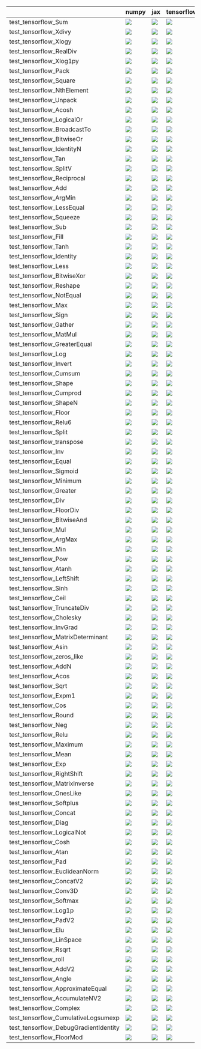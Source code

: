 |                                       | numpy                                                                                                                                                                                  | jax                                                                                                                                                                                    | tensorflow                                                                                                                                                                             | torch                                                                                                                                                                                  |
|:--------------------------------------|:---------------------------------------------------------------------------------------------------------------------------------------------------------------------------------------|:---------------------------------------------------------------------------------------------------------------------------------------------------------------------------------------|:---------------------------------------------------------------------------------------------------------------------------------------------------------------------------------------|:---------------------------------------------------------------------------------------------------------------------------------------------------------------------------------------|
| test_tensorflow_Sum                   | <a href="https://github.com/unifyai/ivy/actions/runs/4337883146/jobs/7574185330" rel="noopener noreferrer" target="_blank"><img src=https://img.shields.io/badge/-success-success></a> | <a href="https://github.com/unifyai/ivy/actions/runs/4337883146/jobs/7574185330" rel="noopener noreferrer" target="_blank"><img src=https://img.shields.io/badge/-success-success></a> | <a href="https://github.com/unifyai/ivy/actions/runs/4337883146/jobs/7574185330" rel="noopener noreferrer" target="_blank"><img src=https://img.shields.io/badge/-success-success></a> | <a href="https://github.com/unifyai/ivy/actions/runs/4418445362/jobs/7745582766" rel="noopener noreferrer" target="_blank"><img src=https://img.shields.io/badge/-success-success></a> |
| test_tensorflow_Xdivy                 | <a href="https://github.com/unifyai/ivy/actions/runs/4427618665/jobs/7765488872" rel="noopener noreferrer" target="_blank"><img src=https://img.shields.io/badge/-success-success></a> | <a href="https://github.com/unifyai/ivy/actions/runs/4338109358/jobs/7574564580" rel="noopener noreferrer" target="_blank"><img src=https://img.shields.io/badge/-failure-red></a>     | <a href="https://github.com/unifyai/ivy/actions/runs/4338109358/jobs/7574564580" rel="noopener noreferrer" target="_blank"><img src=https://img.shields.io/badge/-failure-red></a>     | <a href="https://github.com/unifyai/ivy/actions/runs/4338109358/jobs/7574564580" rel="noopener noreferrer" target="_blank"><img src=https://img.shields.io/badge/-failure-red></a>     |
| test_tensorflow_Xlogy                 | <a href="https://github.com/unifyai/ivy/actions/runs/4338109358/jobs/7574564580" rel="noopener noreferrer" target="_blank"><img src=https://img.shields.io/badge/-success-success></a> | <a href="https://github.com/unifyai/ivy/actions/runs/4338109358/jobs/7574564580" rel="noopener noreferrer" target="_blank"><img src=https://img.shields.io/badge/-failure-red></a>     | <a href="https://github.com/unifyai/ivy/actions/runs/4338109358/jobs/7574564580" rel="noopener noreferrer" target="_blank"><img src=https://img.shields.io/badge/-failure-red></a>     | <a href="https://github.com/unifyai/ivy/actions/runs/4338109358/jobs/7574564580" rel="noopener noreferrer" target="_blank"><img src=https://img.shields.io/badge/-failure-red></a>     |
| test_tensorflow_RealDiv               | <a href="https://github.com/unifyai/ivy/actions/runs/4437147353/jobs/7786461897" rel="noopener noreferrer" target="_blank"><img src=https://img.shields.io/badge/-failure-red></a>     | <a href="https://github.com/unifyai/ivy/actions/runs/4437147353/jobs/7786461897" rel="noopener noreferrer" target="_blank"><img src=https://img.shields.io/badge/-failure-red></a>     | <a href="https://github.com/unifyai/ivy/actions/runs/4437147353/jobs/7786461897" rel="noopener noreferrer" target="_blank"><img src=https://img.shields.io/badge/-failure-red></a>     | <a href="https://github.com/unifyai/ivy/actions/runs/4437147353/jobs/7786461897" rel="noopener noreferrer" target="_blank"><img src=https://img.shields.io/badge/-failure-red></a>     |
| test_tensorflow_Xlog1py               | <a href="https://github.com/unifyai/ivy/actions/runs/4338109358/jobs/7574564580" rel="noopener noreferrer" target="_blank"><img src=https://img.shields.io/badge/-success-success></a> | <a href="https://github.com/unifyai/ivy/actions/runs/4338109358/jobs/7574564580" rel="noopener noreferrer" target="_blank"><img src=https://img.shields.io/badge/-failure-red></a>     | <a href="https://github.com/unifyai/ivy/actions/runs/4369702531/jobs/7643799179" rel="noopener noreferrer" target="_blank"><img src=https://img.shields.io/badge/-failure-red></a>     | <a href="https://github.com/unifyai/ivy/actions/runs/4338109358/jobs/7574564580" rel="noopener noreferrer" target="_blank"><img src=https://img.shields.io/badge/-failure-red></a>     |
| test_tensorflow_Pack                  | <a href="https://github.com/unifyai/ivy/actions/runs/4437147353/jobs/7786461897" rel="noopener noreferrer" target="_blank"><img src=https://img.shields.io/badge/-success-success></a> | <a href="https://github.com/unifyai/ivy/actions/runs/4437147353/jobs/7786461897" rel="noopener noreferrer" target="_blank"><img src=https://img.shields.io/badge/-success-success></a> | <a href="https://github.com/unifyai/ivy/actions/runs/4437147353/jobs/7786461897" rel="noopener noreferrer" target="_blank"><img src=https://img.shields.io/badge/-success-success></a> | <a href="https://github.com/unifyai/ivy/actions/runs/4437147353/jobs/7786461897" rel="noopener noreferrer" target="_blank"><img src=https://img.shields.io/badge/-success-success></a> |
| test_tensorflow_Square                | <a href="https://github.com/unifyai/ivy/actions/runs/4337883146/jobs/7574185330" rel="noopener noreferrer" target="_blank"><img src=https://img.shields.io/badge/-success-success></a> | <a href="https://github.com/unifyai/ivy/actions/runs/4337883146/jobs/7574185330" rel="noopener noreferrer" target="_blank"><img src=https://img.shields.io/badge/-success-success></a> | <a href="https://github.com/unifyai/ivy/actions/runs/4337883146/jobs/7574185330" rel="noopener noreferrer" target="_blank"><img src=https://img.shields.io/badge/-success-success></a> | <a href="https://github.com/unifyai/ivy/actions/runs/4422802960/jobs/7754940773" rel="noopener noreferrer" target="_blank"><img src=https://img.shields.io/badge/-success-success></a> |
| test_tensorflow_NthElement            | <a href="https://github.com/unifyai/ivy/actions/runs/4437147353/jobs/7786461897" rel="noopener noreferrer" target="_blank"><img src=https://img.shields.io/badge/-failure-red></a>     | <a href="https://github.com/unifyai/ivy/actions/runs/4437147353/jobs/7786461897" rel="noopener noreferrer" target="_blank"><img src=https://img.shields.io/badge/-success-success></a> | <a href="https://github.com/unifyai/ivy/actions/runs/4437147353/jobs/7786461897" rel="noopener noreferrer" target="_blank"><img src=https://img.shields.io/badge/-success-success></a> | <a href="https://github.com/unifyai/ivy/actions/runs/4437147353/jobs/7786461897" rel="noopener noreferrer" target="_blank"><img src=https://img.shields.io/badge/-success-success></a> |
| test_tensorflow_Unpack                | <a href="https://github.com/unifyai/ivy/actions/runs/4437475173/jobs/7787211441" rel="noopener noreferrer" target="_blank"><img src=https://img.shields.io/badge/-success-success></a> | <a href="https://github.com/unifyai/ivy/actions/runs/4337883146/jobs/7574185330" rel="noopener noreferrer" target="_blank"><img src=https://img.shields.io/badge/-success-success></a> | <a href="https://github.com/unifyai/ivy/actions/runs/4337883146/jobs/7574185330" rel="noopener noreferrer" target="_blank"><img src=https://img.shields.io/badge/-success-success></a> | <a href="https://github.com/unifyai/ivy/actions/runs/4337883146/jobs/7574185330" rel="noopener noreferrer" target="_blank"><img src=https://img.shields.io/badge/-success-success></a> |
| test_tensorflow_Acosh                 | <a href="https://github.com/unifyai/ivy/actions/runs/4457401754/jobs/7828467345" rel="noopener noreferrer" target="_blank"><img src=https://img.shields.io/badge/-success-success></a> | <a href="https://github.com/unifyai/ivy/actions/runs/4457401754/jobs/7828467345" rel="noopener noreferrer" target="_blank"><img src=https://img.shields.io/badge/-success-success></a> | <a href="https://github.com/unifyai/ivy/actions/runs/4457401754/jobs/7828467345" rel="noopener noreferrer" target="_blank"><img src=https://img.shields.io/badge/-success-success></a> | <a href="https://github.com/unifyai/ivy/actions/runs/4457401754/jobs/7828467345" rel="noopener noreferrer" target="_blank"><img src=https://img.shields.io/badge/-success-success></a> |
| test_tensorflow_LogicalOr             | <a href="https://github.com/unifyai/ivy/actions/runs/4437147353/jobs/7786461897" rel="noopener noreferrer" target="_blank"><img src=https://img.shields.io/badge/-success-success></a> | <a href="https://github.com/unifyai/ivy/actions/runs/4437147353/jobs/7786461897" rel="noopener noreferrer" target="_blank"><img src=https://img.shields.io/badge/-success-success></a> | <a href="https://github.com/unifyai/ivy/actions/runs/4437147353/jobs/7786461897" rel="noopener noreferrer" target="_blank"><img src=https://img.shields.io/badge/-success-success></a> | <a href="https://github.com/unifyai/ivy/actions/runs/4437147353/jobs/7786461897" rel="noopener noreferrer" target="_blank"><img src=https://img.shields.io/badge/-success-success></a> |
| test_tensorflow_BroadcastTo           | <a href="https://github.com/unifyai/ivy/actions/runs/4457401754/jobs/7828467345" rel="noopener noreferrer" target="_blank"><img src=https://img.shields.io/badge/-success-success></a> | <a href="https://github.com/unifyai/ivy/actions/runs/4457401754/jobs/7828467345" rel="noopener noreferrer" target="_blank"><img src=https://img.shields.io/badge/-success-success></a> | <a href="https://github.com/unifyai/ivy/actions/runs/4457401754/jobs/7828467345" rel="noopener noreferrer" target="_blank"><img src=https://img.shields.io/badge/-failure-red></a>     | <a href="https://github.com/unifyai/ivy/actions/runs/4457401754/jobs/7828467345" rel="noopener noreferrer" target="_blank"><img src=https://img.shields.io/badge/-failure-red></a>     |
| test_tensorflow_BitwiseOr             | <a href="https://github.com/unifyai/ivy/actions/runs/4457401754/jobs/7828467345" rel="noopener noreferrer" target="_blank"><img src=https://img.shields.io/badge/-success-success></a> | <a href="https://github.com/unifyai/ivy/actions/runs/4457401754/jobs/7828467345" rel="noopener noreferrer" target="_blank"><img src=https://img.shields.io/badge/-success-success></a> | <a href="https://github.com/unifyai/ivy/actions/runs/4457401754/jobs/7828467345" rel="noopener noreferrer" target="_blank"><img src=https://img.shields.io/badge/-success-success></a> | <a href="https://github.com/unifyai/ivy/actions/runs/4457401754/jobs/7828467345" rel="noopener noreferrer" target="_blank"><img src=https://img.shields.io/badge/-success-success></a> |
| test_tensorflow_IdentityN             | <a href="https://github.com/unifyai/ivy/actions/runs/4457623527/jobs/7828803900" rel="noopener noreferrer" target="_blank"><img src=https://img.shields.io/badge/-success-success></a> | <a href="https://github.com/unifyai/ivy/actions/runs/4457623527/jobs/7828803900" rel="noopener noreferrer" target="_blank"><img src=https://img.shields.io/badge/-success-success></a> | <a href="https://github.com/unifyai/ivy/actions/runs/4457623527/jobs/7828803900" rel="noopener noreferrer" target="_blank"><img src=https://img.shields.io/badge/-success-success></a> | <a href="https://github.com/unifyai/ivy/actions/runs/4457623527/jobs/7828803900" rel="noopener noreferrer" target="_blank"><img src=https://img.shields.io/badge/-success-success></a> |
| test_tensorflow_Tan                   | <a href="https://github.com/unifyai/ivy/actions/runs/4337883146/jobs/7574185330" rel="noopener noreferrer" target="_blank"><img src=https://img.shields.io/badge/-success-success></a> | <a href="https://github.com/unifyai/ivy/actions/runs/4337883146/jobs/7574185330" rel="noopener noreferrer" target="_blank"><img src=https://img.shields.io/badge/-success-success></a> | <a href="https://github.com/unifyai/ivy/actions/runs/4337883146/jobs/7574185330" rel="noopener noreferrer" target="_blank"><img src=https://img.shields.io/badge/-success-success></a> | <a href="https://github.com/unifyai/ivy/actions/runs/4418445362/jobs/7745582766" rel="noopener noreferrer" target="_blank"><img src=https://img.shields.io/badge/-failure-red></a>     |
| test_tensorflow_SplitV                | <a href="https://github.com/unifyai/ivy/actions/runs/4337883146/jobs/7574185330" rel="noopener noreferrer" target="_blank"><img src=https://img.shields.io/badge/-success-success></a> | <a href="https://github.com/unifyai/ivy/actions/runs/4337883146/jobs/7574185330" rel="noopener noreferrer" target="_blank"><img src=https://img.shields.io/badge/-success-success></a> | <a href="https://github.com/unifyai/ivy/actions/runs/4337883146/jobs/7574185330" rel="noopener noreferrer" target="_blank"><img src=https://img.shields.io/badge/-success-success></a> | <a href="https://github.com/unifyai/ivy/actions/runs/4418812850/jobs/7746426628" rel="noopener noreferrer" target="_blank"><img src=https://img.shields.io/badge/-success-success></a> |
| test_tensorflow_Reciprocal            | <a href="https://github.com/unifyai/ivy/actions/runs/4437147353/jobs/7786461897" rel="noopener noreferrer" target="_blank"><img src=https://img.shields.io/badge/-success-success></a> | <a href="https://github.com/unifyai/ivy/actions/runs/4437147353/jobs/7786461897" rel="noopener noreferrer" target="_blank"><img src=https://img.shields.io/badge/-success-success></a> | <a href="https://github.com/unifyai/ivy/actions/runs/4437147353/jobs/7786461897" rel="noopener noreferrer" target="_blank"><img src=https://img.shields.io/badge/-success-success></a> | <a href="https://github.com/unifyai/ivy/actions/runs/4437147353/jobs/7786461897" rel="noopener noreferrer" target="_blank"><img src=https://img.shields.io/badge/-success-success></a> |
| test_tensorflow_Add                   | <a href="https://github.com/unifyai/ivy/actions/runs/4457401754/jobs/7828467345" rel="noopener noreferrer" target="_blank"><img src=https://img.shields.io/badge/-success-success></a> | <a href="https://github.com/unifyai/ivy/actions/runs/4457401754/jobs/7828467345" rel="noopener noreferrer" target="_blank"><img src=https://img.shields.io/badge/-success-success></a> | <a href="https://github.com/unifyai/ivy/actions/runs/4457401754/jobs/7828467345" rel="noopener noreferrer" target="_blank"><img src=https://img.shields.io/badge/-success-success></a> | <a href="https://github.com/unifyai/ivy/actions/runs/4457401754/jobs/7828467345" rel="noopener noreferrer" target="_blank"><img src=https://img.shields.io/badge/-success-success></a> |
| test_tensorflow_ArgMin                | <a href="https://github.com/unifyai/ivy/actions/runs/4457401754/jobs/7828467345" rel="noopener noreferrer" target="_blank"><img src=https://img.shields.io/badge/-failure-red></a>     | <a href="https://github.com/unifyai/ivy/actions/runs/4457401754/jobs/7828467345" rel="noopener noreferrer" target="_blank"><img src=https://img.shields.io/badge/-success-success></a> | <a href="https://github.com/unifyai/ivy/actions/runs/4457401754/jobs/7828467345" rel="noopener noreferrer" target="_blank"><img src=https://img.shields.io/badge/-success-success></a> | <a href="https://github.com/unifyai/ivy/actions/runs/4457401754/jobs/7828467345" rel="noopener noreferrer" target="_blank"><img src=https://img.shields.io/badge/-success-success></a> |
| test_tensorflow_LessEqual             | <a href="https://github.com/unifyai/ivy/actions/runs/4437147353/jobs/7786461897" rel="noopener noreferrer" target="_blank"><img src=https://img.shields.io/badge/-success-success></a> | <a href="https://github.com/unifyai/ivy/actions/runs/4437147353/jobs/7786461897" rel="noopener noreferrer" target="_blank"><img src=https://img.shields.io/badge/-success-success></a> | <a href="https://github.com/unifyai/ivy/actions/runs/4437147353/jobs/7786461897" rel="noopener noreferrer" target="_blank"><img src=https://img.shields.io/badge/-success-success></a> | <a href="https://github.com/unifyai/ivy/actions/runs/4437147353/jobs/7786461897" rel="noopener noreferrer" target="_blank"><img src=https://img.shields.io/badge/-success-success></a> |
| test_tensorflow_Squeeze               | <a href="https://github.com/unifyai/ivy/actions/runs/4337883146/jobs/7574185330" rel="noopener noreferrer" target="_blank"><img src=https://img.shields.io/badge/-failure-red></a>     | <a href="https://github.com/unifyai/ivy/actions/runs/4337883146/jobs/7574185330" rel="noopener noreferrer" target="_blank"><img src=https://img.shields.io/badge/-success-success></a> | <a href="https://github.com/unifyai/ivy/actions/runs/4337883146/jobs/7574185330" rel="noopener noreferrer" target="_blank"><img src=https://img.shields.io/badge/-failure-red></a>     | <a href="https://github.com/unifyai/ivy/actions/runs/4337883146/jobs/7574185330" rel="noopener noreferrer" target="_blank"><img src=https://img.shields.io/badge/-failure-red></a>     |
| test_tensorflow_Sub                   | <a href="https://github.com/unifyai/ivy/actions/runs/4337883146/jobs/7574185330" rel="noopener noreferrer" target="_blank"><img src=https://img.shields.io/badge/-success-success></a> | <a href="https://github.com/unifyai/ivy/actions/runs/4337883146/jobs/7574185330" rel="noopener noreferrer" target="_blank"><img src=https://img.shields.io/badge/-success-success></a> | <a href="https://github.com/unifyai/ivy/actions/runs/4337883146/jobs/7574185330" rel="noopener noreferrer" target="_blank"><img src=https://img.shields.io/badge/-success-success></a> | <a href="https://github.com/unifyai/ivy/actions/runs/4337883146/jobs/7574185330" rel="noopener noreferrer" target="_blank"><img src=https://img.shields.io/badge/-success-success></a> |
| test_tensorflow_Fill                  | <a href="https://github.com/unifyai/ivy/actions/runs/4457623527/jobs/7828803900" rel="noopener noreferrer" target="_blank"><img src=https://img.shields.io/badge/-success-success></a> | <a href="https://github.com/unifyai/ivy/actions/runs/4457623527/jobs/7828803900" rel="noopener noreferrer" target="_blank"><img src=https://img.shields.io/badge/-success-success></a> | <a href="https://github.com/unifyai/ivy/actions/runs/4457623527/jobs/7828803900" rel="noopener noreferrer" target="_blank"><img src=https://img.shields.io/badge/-success-success></a> | <a href="https://github.com/unifyai/ivy/actions/runs/4457623527/jobs/7828803900" rel="noopener noreferrer" target="_blank"><img src=https://img.shields.io/badge/-success-success></a> |
| test_tensorflow_Tanh                  | <a href="https://github.com/unifyai/ivy/actions/runs/4337883146/jobs/7574185330" rel="noopener noreferrer" target="_blank"><img src=https://img.shields.io/badge/-success-success></a> | <a href="https://github.com/unifyai/ivy/actions/runs/4337883146/jobs/7574185330" rel="noopener noreferrer" target="_blank"><img src=https://img.shields.io/badge/-success-success></a> | <a href="https://github.com/unifyai/ivy/actions/runs/4337883146/jobs/7574185330" rel="noopener noreferrer" target="_blank"><img src=https://img.shields.io/badge/-success-success></a> | <a href="https://github.com/unifyai/ivy/actions/runs/4337883146/jobs/7574185330" rel="noopener noreferrer" target="_blank"><img src=https://img.shields.io/badge/-failure-red></a>     |
| test_tensorflow_Identity              | <a href="https://github.com/unifyai/ivy/actions/runs/4457623527/jobs/7828803900" rel="noopener noreferrer" target="_blank"><img src=https://img.shields.io/badge/-success-success></a> | <a href="https://github.com/unifyai/ivy/actions/runs/4457623527/jobs/7828803900" rel="noopener noreferrer" target="_blank"><img src=https://img.shields.io/badge/-success-success></a> | <a href="https://github.com/unifyai/ivy/actions/runs/4457623527/jobs/7828803900" rel="noopener noreferrer" target="_blank"><img src=https://img.shields.io/badge/-success-success></a> | <a href="https://github.com/unifyai/ivy/actions/runs/4457623527/jobs/7828803900" rel="noopener noreferrer" target="_blank"><img src=https://img.shields.io/badge/-success-success></a> |
| test_tensorflow_Less                  | <a href="https://github.com/unifyai/ivy/actions/runs/4437147353/jobs/7786461897" rel="noopener noreferrer" target="_blank"><img src=https://img.shields.io/badge/-success-success></a> | <a href="https://github.com/unifyai/ivy/actions/runs/4437147353/jobs/7786461897" rel="noopener noreferrer" target="_blank"><img src=https://img.shields.io/badge/-success-success></a> | <a href="https://github.com/unifyai/ivy/actions/runs/4437147353/jobs/7786461897" rel="noopener noreferrer" target="_blank"><img src=https://img.shields.io/badge/-success-success></a> | <a href="https://github.com/unifyai/ivy/actions/runs/4437147353/jobs/7786461897" rel="noopener noreferrer" target="_blank"><img src=https://img.shields.io/badge/-success-success></a> |
| test_tensorflow_BitwiseXor            | <a href="https://github.com/unifyai/ivy/actions/runs/4457401754/jobs/7828467345" rel="noopener noreferrer" target="_blank"><img src=https://img.shields.io/badge/-success-success></a> | <a href="https://github.com/unifyai/ivy/actions/runs/4457401754/jobs/7828467345" rel="noopener noreferrer" target="_blank"><img src=https://img.shields.io/badge/-success-success></a> | <a href="https://github.com/unifyai/ivy/actions/runs/4457401754/jobs/7828467345" rel="noopener noreferrer" target="_blank"><img src=https://img.shields.io/badge/-success-success></a> | <a href="https://github.com/unifyai/ivy/actions/runs/4457401754/jobs/7828467345" rel="noopener noreferrer" target="_blank"><img src=https://img.shields.io/badge/-success-success></a> |
| test_tensorflow_Reshape               | <a href="https://github.com/unifyai/ivy/actions/runs/4437147353/jobs/7786461897" rel="noopener noreferrer" target="_blank"><img src=https://img.shields.io/badge/-success-success></a> | <a href="https://github.com/unifyai/ivy/actions/runs/4437147353/jobs/7786461897" rel="noopener noreferrer" target="_blank"><img src=https://img.shields.io/badge/-success-success></a> | <a href="https://github.com/unifyai/ivy/actions/runs/4437147353/jobs/7786461897" rel="noopener noreferrer" target="_blank"><img src=https://img.shields.io/badge/-success-success></a> | <a href="https://github.com/unifyai/ivy/actions/runs/4437147353/jobs/7786461897" rel="noopener noreferrer" target="_blank"><img src=https://img.shields.io/badge/-success-success></a> |
| test_tensorflow_NotEqual              | <a href="https://github.com/unifyai/ivy/actions/runs/4437147353/jobs/7786461897" rel="noopener noreferrer" target="_blank"><img src=https://img.shields.io/badge/-success-success></a> | <a href="https://github.com/unifyai/ivy/actions/runs/4437147353/jobs/7786461897" rel="noopener noreferrer" target="_blank"><img src=https://img.shields.io/badge/-success-success></a> | <a href="https://github.com/unifyai/ivy/actions/runs/4437147353/jobs/7786461897" rel="noopener noreferrer" target="_blank"><img src=https://img.shields.io/badge/-success-success></a> | <a href="https://github.com/unifyai/ivy/actions/runs/4437147353/jobs/7786461897" rel="noopener noreferrer" target="_blank"><img src=https://img.shields.io/badge/-success-success></a> |
| test_tensorflow_Max                   | <a href="https://github.com/unifyai/ivy/actions/runs/4437147353/jobs/7786461897" rel="noopener noreferrer" target="_blank"><img src=https://img.shields.io/badge/-success-success></a> | <a href="https://github.com/unifyai/ivy/actions/runs/4437147353/jobs/7786461897" rel="noopener noreferrer" target="_blank"><img src=https://img.shields.io/badge/-success-success></a> | <a href="https://github.com/unifyai/ivy/actions/runs/4437147353/jobs/7786461897" rel="noopener noreferrer" target="_blank"><img src=https://img.shields.io/badge/-success-success></a> | <a href="https://github.com/unifyai/ivy/actions/runs/4437147353/jobs/7786461897" rel="noopener noreferrer" target="_blank"><img src=https://img.shields.io/badge/-success-success></a> |
| test_tensorflow_Sign                  | <a href="https://github.com/unifyai/ivy/actions/runs/4337883146/jobs/7574185330" rel="noopener noreferrer" target="_blank"><img src=https://img.shields.io/badge/-success-success></a> | <a href="https://github.com/unifyai/ivy/actions/runs/4337883146/jobs/7574185330" rel="noopener noreferrer" target="_blank"><img src=https://img.shields.io/badge/-success-success></a> | <a href="https://github.com/unifyai/ivy/actions/runs/4337883146/jobs/7574185330" rel="noopener noreferrer" target="_blank"><img src=https://img.shields.io/badge/-success-success></a> | <a href="https://github.com/unifyai/ivy/actions/runs/4337883146/jobs/7574185330" rel="noopener noreferrer" target="_blank"><img src=https://img.shields.io/badge/-success-success></a> |
| test_tensorflow_Gather                | <a href="https://github.com/unifyai/ivy/actions/runs/4457623527/jobs/7828803900" rel="noopener noreferrer" target="_blank"><img src=https://img.shields.io/badge/-success-success></a> | <a href="https://github.com/unifyai/ivy/actions/runs/4457623527/jobs/7828803900" rel="noopener noreferrer" target="_blank"><img src=https://img.shields.io/badge/-success-success></a> | <a href="https://github.com/unifyai/ivy/actions/runs/4457623527/jobs/7828803900" rel="noopener noreferrer" target="_blank"><img src=https://img.shields.io/badge/-success-success></a> | <a href="https://github.com/unifyai/ivy/actions/runs/4457623527/jobs/7828803900" rel="noopener noreferrer" target="_blank"><img src=https://img.shields.io/badge/-success-success></a> |
| test_tensorflow_MatMul                | <a href="https://github.com/unifyai/ivy/actions/runs/4437147353/jobs/7786461897" rel="noopener noreferrer" target="_blank"><img src=https://img.shields.io/badge/-failure-red></a>     | <a href="https://github.com/unifyai/ivy/actions/runs/4437147353/jobs/7786461897" rel="noopener noreferrer" target="_blank"><img src=https://img.shields.io/badge/-failure-red></a>     | <a href="https://github.com/unifyai/ivy/actions/runs/4437147353/jobs/7786461897" rel="noopener noreferrer" target="_blank"><img src=https://img.shields.io/badge/-success-success></a> | <a href="https://github.com/unifyai/ivy/actions/runs/4437147353/jobs/7786461897" rel="noopener noreferrer" target="_blank"><img src=https://img.shields.io/badge/-failure-red></a>     |
| test_tensorflow_GreaterEqual          | <a href="https://github.com/unifyai/ivy/actions/runs/4457623527/jobs/7828803900" rel="noopener noreferrer" target="_blank"><img src=https://img.shields.io/badge/-success-success></a> | <a href="https://github.com/unifyai/ivy/actions/runs/4457623527/jobs/7828803900" rel="noopener noreferrer" target="_blank"><img src=https://img.shields.io/badge/-success-success></a> | <a href="https://github.com/unifyai/ivy/actions/runs/4457623527/jobs/7828803900" rel="noopener noreferrer" target="_blank"><img src=https://img.shields.io/badge/-success-success></a> | <a href="https://github.com/unifyai/ivy/actions/runs/4457623527/jobs/7828803900" rel="noopener noreferrer" target="_blank"><img src=https://img.shields.io/badge/-success-success></a> |
| test_tensorflow_Log                   | <a href="https://github.com/unifyai/ivy/actions/runs/4437147353/jobs/7786461897" rel="noopener noreferrer" target="_blank"><img src=https://img.shields.io/badge/-success-success></a> | <a href="https://github.com/unifyai/ivy/actions/runs/4437147353/jobs/7786461897" rel="noopener noreferrer" target="_blank"><img src=https://img.shields.io/badge/-success-success></a> | <a href="https://github.com/unifyai/ivy/actions/runs/4437147353/jobs/7786461897" rel="noopener noreferrer" target="_blank"><img src=https://img.shields.io/badge/-success-success></a> | <a href="https://github.com/unifyai/ivy/actions/runs/4437147353/jobs/7786461897" rel="noopener noreferrer" target="_blank"><img src=https://img.shields.io/badge/-success-success></a> |
| test_tensorflow_Invert                | <a href="https://github.com/unifyai/ivy/actions/runs/4457623527/jobs/7828803900" rel="noopener noreferrer" target="_blank"><img src=https://img.shields.io/badge/-success-success></a> | <a href="https://github.com/unifyai/ivy/actions/runs/4457623527/jobs/7828803900" rel="noopener noreferrer" target="_blank"><img src=https://img.shields.io/badge/-success-success></a> | <a href="https://github.com/unifyai/ivy/actions/runs/4457623527/jobs/7828803900" rel="noopener noreferrer" target="_blank"><img src=https://img.shields.io/badge/-success-success></a> | <a href="https://github.com/unifyai/ivy/actions/runs/4457623527/jobs/7828803900" rel="noopener noreferrer" target="_blank"><img src=https://img.shields.io/badge/-success-success></a> |
| test_tensorflow_Cumsum                | <a href="https://github.com/unifyai/ivy/actions/runs/4457623527/jobs/7828803900" rel="noopener noreferrer" target="_blank"><img src=https://img.shields.io/badge/-success-success></a> | <a href="https://github.com/unifyai/ivy/actions/runs/4457623527/jobs/7828803900" rel="noopener noreferrer" target="_blank"><img src=https://img.shields.io/badge/-success-success></a> | <a href="https://github.com/unifyai/ivy/actions/runs/4457623527/jobs/7828803900" rel="noopener noreferrer" target="_blank"><img src=https://img.shields.io/badge/-success-success></a> | <a href="https://github.com/unifyai/ivy/actions/runs/4457623527/jobs/7828803900" rel="noopener noreferrer" target="_blank"><img src=https://img.shields.io/badge/-failure-red></a>     |
| test_tensorflow_Shape                 | <a href="https://github.com/unifyai/ivy/actions/runs/4437147353/jobs/7786461897" rel="noopener noreferrer" target="_blank"><img src=https://img.shields.io/badge/-success-success></a> | <a href="https://github.com/unifyai/ivy/actions/runs/4437147353/jobs/7786461897" rel="noopener noreferrer" target="_blank"><img src=https://img.shields.io/badge/-success-success></a> | <a href="https://github.com/unifyai/ivy/actions/runs/4406527886/jobs/7718900101" rel="noopener noreferrer" target="_blank"><img src=https://img.shields.io/badge/-success-success></a> | <a href="https://github.com/unifyai/ivy/actions/runs/4337883146/jobs/7574185330" rel="noopener noreferrer" target="_blank"><img src=https://img.shields.io/badge/-success-success></a> |
| test_tensorflow_Cumprod               | <a href="https://github.com/unifyai/ivy/actions/runs/4457623527/jobs/7828803900" rel="noopener noreferrer" target="_blank"><img src=https://img.shields.io/badge/-success-success></a> | <a href="https://github.com/unifyai/ivy/actions/runs/4457623527/jobs/7828803900" rel="noopener noreferrer" target="_blank"><img src=https://img.shields.io/badge/-success-success></a> | <a href="https://github.com/unifyai/ivy/actions/runs/4457623527/jobs/7828803900" rel="noopener noreferrer" target="_blank"><img src=https://img.shields.io/badge/-success-success></a> | <a href="https://github.com/unifyai/ivy/actions/runs/4457598857/jobs/7828767462" rel="noopener noreferrer" target="_blank"><img src=https://img.shields.io/badge/-failure-red></a>     |
| test_tensorflow_ShapeN                | <a href="https://github.com/unifyai/ivy/actions/runs/4337883146/jobs/7574185330" rel="noopener noreferrer" target="_blank"><img src=https://img.shields.io/badge/-success-success></a> | <a href="https://github.com/unifyai/ivy/actions/runs/4337883146/jobs/7574185330" rel="noopener noreferrer" target="_blank"><img src=https://img.shields.io/badge/-success-success></a> | <a href="https://github.com/unifyai/ivy/actions/runs/4337883146/jobs/7574185330" rel="noopener noreferrer" target="_blank"><img src=https://img.shields.io/badge/-success-success></a> | <a href="https://github.com/unifyai/ivy/actions/runs/4337883146/jobs/7574185330" rel="noopener noreferrer" target="_blank"><img src=https://img.shields.io/badge/-success-success></a> |
| test_tensorflow_Floor                 | <a href="https://github.com/unifyai/ivy/actions/runs/4457623527/jobs/7828803900" rel="noopener noreferrer" target="_blank"><img src=https://img.shields.io/badge/-success-success></a> | <a href="https://github.com/unifyai/ivy/actions/runs/4457623527/jobs/7828803900" rel="noopener noreferrer" target="_blank"><img src=https://img.shields.io/badge/-success-success></a> | <a href="https://github.com/unifyai/ivy/actions/runs/4457623527/jobs/7828803900" rel="noopener noreferrer" target="_blank"><img src=https://img.shields.io/badge/-success-success></a> | <a href="https://github.com/unifyai/ivy/actions/runs/4457623527/jobs/7828803900" rel="noopener noreferrer" target="_blank"><img src=https://img.shields.io/badge/-success-success></a> |
| test_tensorflow_Relu6                 | <a href="https://github.com/unifyai/ivy/actions/runs/4437147353/jobs/7786461897" rel="noopener noreferrer" target="_blank"><img src=https://img.shields.io/badge/-success-success></a> | <a href="https://github.com/unifyai/ivy/actions/runs/4437147353/jobs/7786461897" rel="noopener noreferrer" target="_blank"><img src=https://img.shields.io/badge/-success-success></a> | <a href="https://github.com/unifyai/ivy/actions/runs/4437147353/jobs/7786461897" rel="noopener noreferrer" target="_blank"><img src=https://img.shields.io/badge/-success-success></a> | <a href="https://github.com/unifyai/ivy/actions/runs/4437147353/jobs/7786461897" rel="noopener noreferrer" target="_blank"><img src=https://img.shields.io/badge/-failure-red></a>     |
| test_tensorflow_Split                 | <a href="https://github.com/unifyai/ivy/actions/runs/4337883146/jobs/7574185330" rel="noopener noreferrer" target="_blank"><img src=https://img.shields.io/badge/-failure-red></a>     | <a href="https://github.com/unifyai/ivy/actions/runs/4337883146/jobs/7574185330" rel="noopener noreferrer" target="_blank"><img src=https://img.shields.io/badge/-failure-red></a>     | <a href="https://github.com/unifyai/ivy/actions/runs/4337883146/jobs/7574185330" rel="noopener noreferrer" target="_blank"><img src=https://img.shields.io/badge/-failure-red></a>     | <a href="https://github.com/unifyai/ivy/actions/runs/4337883146/jobs/7574185330" rel="noopener noreferrer" target="_blank"><img src=https://img.shields.io/badge/-failure-red></a>     |
| test_tensorflow_transpose             | <a href="https://github.com/unifyai/ivy/actions/runs/4338109358/jobs/7574564580" rel="noopener noreferrer" target="_blank"><img src=https://img.shields.io/badge/-success-success></a> | <a href="https://github.com/unifyai/ivy/actions/runs/4338109358/jobs/7574564580" rel="noopener noreferrer" target="_blank"><img src=https://img.shields.io/badge/-success-success></a> | <a href="https://github.com/unifyai/ivy/actions/runs/4338109358/jobs/7574564580" rel="noopener noreferrer" target="_blank"><img src=https://img.shields.io/badge/-success-success></a> | <a href="https://github.com/unifyai/ivy/actions/runs/4434623684/jobs/7780796187" rel="noopener noreferrer" target="_blank"><img src=https://img.shields.io/badge/-success-success></a> |
| test_tensorflow_Inv                   | <a href="https://github.com/unifyai/ivy/actions/runs/4457623527/jobs/7828803900" rel="noopener noreferrer" target="_blank"><img src=https://img.shields.io/badge/-success-success></a> | <a href="https://github.com/unifyai/ivy/actions/runs/4457623527/jobs/7828803900" rel="noopener noreferrer" target="_blank"><img src=https://img.shields.io/badge/-success-success></a> | <a href="https://github.com/unifyai/ivy/actions/runs/4457623527/jobs/7828803900" rel="noopener noreferrer" target="_blank"><img src=https://img.shields.io/badge/-success-success></a> | <a href="https://github.com/unifyai/ivy/actions/runs/4457623527/jobs/7828803900" rel="noopener noreferrer" target="_blank"><img src=https://img.shields.io/badge/-failure-red></a>     |
| test_tensorflow_Equal                 | <a href="https://github.com/unifyai/ivy/actions/runs/4457623527/jobs/7828803900" rel="noopener noreferrer" target="_blank"><img src=https://img.shields.io/badge/-success-success></a> | <a href="https://github.com/unifyai/ivy/actions/runs/4457623527/jobs/7828803900" rel="noopener noreferrer" target="_blank"><img src=https://img.shields.io/badge/-success-success></a> | <a href="https://github.com/unifyai/ivy/actions/runs/4457623527/jobs/7828803900" rel="noopener noreferrer" target="_blank"><img src=https://img.shields.io/badge/-success-success></a> | <a href="https://github.com/unifyai/ivy/actions/runs/4457623527/jobs/7828803900" rel="noopener noreferrer" target="_blank"><img src=https://img.shields.io/badge/-success-success></a> |
| test_tensorflow_Sigmoid               | <a href="https://github.com/unifyai/ivy/actions/runs/4337883146/jobs/7574185330" rel="noopener noreferrer" target="_blank"><img src=https://img.shields.io/badge/-success-success></a> | <a href="https://github.com/unifyai/ivy/actions/runs/4337883146/jobs/7574185330" rel="noopener noreferrer" target="_blank"><img src=https://img.shields.io/badge/-success-success></a> | <a href="https://github.com/unifyai/ivy/actions/runs/4337883146/jobs/7574185330" rel="noopener noreferrer" target="_blank"><img src=https://img.shields.io/badge/-success-success></a> | <a href="https://github.com/unifyai/ivy/actions/runs/4337883146/jobs/7574185330" rel="noopener noreferrer" target="_blank"><img src=https://img.shields.io/badge/-failure-red></a>     |
| test_tensorflow_Minimum               | <a href="https://github.com/unifyai/ivy/actions/runs/4437147353/jobs/7786461897" rel="noopener noreferrer" target="_blank"><img src=https://img.shields.io/badge/-success-success></a> | <a href="https://github.com/unifyai/ivy/actions/runs/4437147353/jobs/7786461897" rel="noopener noreferrer" target="_blank"><img src=https://img.shields.io/badge/-success-success></a> | <a href="https://github.com/unifyai/ivy/actions/runs/4437147353/jobs/7786461897" rel="noopener noreferrer" target="_blank"><img src=https://img.shields.io/badge/-success-success></a> | <a href="https://github.com/unifyai/ivy/actions/runs/4437147353/jobs/7786461897" rel="noopener noreferrer" target="_blank"><img src=https://img.shields.io/badge/-success-success></a> |
| test_tensorflow_Greater               | <a href="https://github.com/unifyai/ivy/actions/runs/4457623527/jobs/7828803900" rel="noopener noreferrer" target="_blank"><img src=https://img.shields.io/badge/-success-success></a> | <a href="https://github.com/unifyai/ivy/actions/runs/4457623527/jobs/7828803900" rel="noopener noreferrer" target="_blank"><img src=https://img.shields.io/badge/-success-success></a> | <a href="https://github.com/unifyai/ivy/actions/runs/4457623527/jobs/7828803900" rel="noopener noreferrer" target="_blank"><img src=https://img.shields.io/badge/-success-success></a> | <a href="https://github.com/unifyai/ivy/actions/runs/4457623527/jobs/7828803900" rel="noopener noreferrer" target="_blank"><img src=https://img.shields.io/badge/-success-success></a> |
| test_tensorflow_Div                   | <a href="https://github.com/unifyai/ivy/actions/runs/4457623527/jobs/7828803900" rel="noopener noreferrer" target="_blank"><img src=https://img.shields.io/badge/-success-success></a> | <a href="https://github.com/unifyai/ivy/actions/runs/4457623527/jobs/7828803900" rel="noopener noreferrer" target="_blank"><img src=https://img.shields.io/badge/-success-success></a> | <a href="https://github.com/unifyai/ivy/actions/runs/4457623527/jobs/7828803900" rel="noopener noreferrer" target="_blank"><img src=https://img.shields.io/badge/-success-success></a> | <a href="https://github.com/unifyai/ivy/actions/runs/4457623527/jobs/7828803900" rel="noopener noreferrer" target="_blank"><img src=https://img.shields.io/badge/-success-success></a> |
| test_tensorflow_FloorDiv              | <a href="https://github.com/unifyai/ivy/actions/runs/4457623527/jobs/7828803900" rel="noopener noreferrer" target="_blank"><img src=https://img.shields.io/badge/-failure-red></a>     | <a href="https://github.com/unifyai/ivy/actions/runs/4457623527/jobs/7828803900" rel="noopener noreferrer" target="_blank"><img src=https://img.shields.io/badge/-success-success></a> | <a href="https://github.com/unifyai/ivy/actions/runs/4457623527/jobs/7828803900" rel="noopener noreferrer" target="_blank"><img src=https://img.shields.io/badge/-success-success></a> | <a href="https://github.com/unifyai/ivy/actions/runs/4457623527/jobs/7828803900" rel="noopener noreferrer" target="_blank"><img src=https://img.shields.io/badge/-success-success></a> |
| test_tensorflow_BitwiseAnd            | <a href="https://github.com/unifyai/ivy/actions/runs/4457401754/jobs/7828467345" rel="noopener noreferrer" target="_blank"><img src=https://img.shields.io/badge/-success-success></a> | <a href="https://github.com/unifyai/ivy/actions/runs/4457401754/jobs/7828467345" rel="noopener noreferrer" target="_blank"><img src=https://img.shields.io/badge/-success-success></a> | <a href="https://github.com/unifyai/ivy/actions/runs/4457401754/jobs/7828467345" rel="noopener noreferrer" target="_blank"><img src=https://img.shields.io/badge/-success-success></a> | <a href="https://github.com/unifyai/ivy/actions/runs/4457401754/jobs/7828467345" rel="noopener noreferrer" target="_blank"><img src=https://img.shields.io/badge/-success-success></a> |
| test_tensorflow_Mul                   | <a href="https://github.com/unifyai/ivy/actions/runs/4437147353/jobs/7786461897" rel="noopener noreferrer" target="_blank"><img src=https://img.shields.io/badge/-success-success></a> | <a href="https://github.com/unifyai/ivy/actions/runs/4437147353/jobs/7786461897" rel="noopener noreferrer" target="_blank"><img src=https://img.shields.io/badge/-success-success></a> | <a href="https://github.com/unifyai/ivy/actions/runs/4437147353/jobs/7786461897" rel="noopener noreferrer" target="_blank"><img src=https://img.shields.io/badge/-success-success></a> | <a href="https://github.com/unifyai/ivy/actions/runs/4437147353/jobs/7786461897" rel="noopener noreferrer" target="_blank"><img src=https://img.shields.io/badge/-success-success></a> |
| test_tensorflow_ArgMax                | <a href="https://github.com/unifyai/ivy/actions/runs/4457401754/jobs/7828467345" rel="noopener noreferrer" target="_blank"><img src=https://img.shields.io/badge/-failure-red></a>     | <a href="https://github.com/unifyai/ivy/actions/runs/4457401754/jobs/7828467345" rel="noopener noreferrer" target="_blank"><img src=https://img.shields.io/badge/-failure-red></a>     | <a href="https://github.com/unifyai/ivy/actions/runs/4457401754/jobs/7828467345" rel="noopener noreferrer" target="_blank"><img src=https://img.shields.io/badge/-failure-red></a>     | <a href="https://github.com/unifyai/ivy/actions/runs/4457401754/jobs/7828467345" rel="noopener noreferrer" target="_blank"><img src=https://img.shields.io/badge/-success-success></a> |
| test_tensorflow_Min                   | <a href="https://github.com/unifyai/ivy/actions/runs/4437147353/jobs/7786461897" rel="noopener noreferrer" target="_blank"><img src=https://img.shields.io/badge/-success-success></a> | <a href="https://github.com/unifyai/ivy/actions/runs/4437147353/jobs/7786461897" rel="noopener noreferrer" target="_blank"><img src=https://img.shields.io/badge/-success-success></a> | <a href="https://github.com/unifyai/ivy/actions/runs/4437147353/jobs/7786461897" rel="noopener noreferrer" target="_blank"><img src=https://img.shields.io/badge/-success-success></a> | <a href="https://github.com/unifyai/ivy/actions/runs/4437147353/jobs/7786461897" rel="noopener noreferrer" target="_blank"><img src=https://img.shields.io/badge/-success-success></a> |
| test_tensorflow_Pow                   | <a href="https://github.com/unifyai/ivy/actions/runs/4437147353/jobs/7786461897" rel="noopener noreferrer" target="_blank"><img src=https://img.shields.io/badge/-success-success></a> | <a href="https://github.com/unifyai/ivy/actions/runs/4437147353/jobs/7786461897" rel="noopener noreferrer" target="_blank"><img src=https://img.shields.io/badge/-success-success></a> | <a href="https://github.com/unifyai/ivy/actions/runs/4437147353/jobs/7786461897" rel="noopener noreferrer" target="_blank"><img src=https://img.shields.io/badge/-success-success></a> | <a href="https://github.com/unifyai/ivy/actions/runs/4437147353/jobs/7786461897" rel="noopener noreferrer" target="_blank"><img src=https://img.shields.io/badge/-success-success></a> |
| test_tensorflow_Atanh                 | <a href="https://github.com/unifyai/ivy/actions/runs/4457401754/jobs/7828467345" rel="noopener noreferrer" target="_blank"><img src=https://img.shields.io/badge/-success-success></a> | <a href="https://github.com/unifyai/ivy/actions/runs/4457401754/jobs/7828467345" rel="noopener noreferrer" target="_blank"><img src=https://img.shields.io/badge/-success-success></a> | <a href="https://github.com/unifyai/ivy/actions/runs/4457401754/jobs/7828467345" rel="noopener noreferrer" target="_blank"><img src=https://img.shields.io/badge/-success-success></a> | <a href="https://github.com/unifyai/ivy/actions/runs/4457401754/jobs/7828467345" rel="noopener noreferrer" target="_blank"><img src=https://img.shields.io/badge/-success-success></a> |
| test_tensorflow_LeftShift             | <a href="https://github.com/unifyai/ivy/actions/runs/4457623527/jobs/7828803900" rel="noopener noreferrer" target="_blank"><img src=https://img.shields.io/badge/-failure-red></a>     | <a href="https://github.com/unifyai/ivy/actions/runs/4457623527/jobs/7828803900" rel="noopener noreferrer" target="_blank"><img src=https://img.shields.io/badge/-failure-red></a>     | <a href="https://github.com/unifyai/ivy/actions/runs/4457623527/jobs/7828803900" rel="noopener noreferrer" target="_blank"><img src=https://img.shields.io/badge/-success-success></a> | <a href="https://github.com/unifyai/ivy/actions/runs/4437147353/jobs/7786461897" rel="noopener noreferrer" target="_blank"><img src=https://img.shields.io/badge/-failure-red></a>     |
| test_tensorflow_Sinh                  | <a href="https://github.com/unifyai/ivy/actions/runs/4337883146/jobs/7574185330" rel="noopener noreferrer" target="_blank"><img src=https://img.shields.io/badge/-success-success></a> | <a href="https://github.com/unifyai/ivy/actions/runs/4337883146/jobs/7574185330" rel="noopener noreferrer" target="_blank"><img src=https://img.shields.io/badge/-success-success></a> | <a href="https://github.com/unifyai/ivy/actions/runs/4337883146/jobs/7574185330" rel="noopener noreferrer" target="_blank"><img src=https://img.shields.io/badge/-success-success></a> | <a href="https://github.com/unifyai/ivy/actions/runs/4337883146/jobs/7574185330" rel="noopener noreferrer" target="_blank"><img src=https://img.shields.io/badge/-success-success></a> |
| test_tensorflow_Ceil                  | <a href="https://github.com/unifyai/ivy/actions/runs/4457401754/jobs/7828467345" rel="noopener noreferrer" target="_blank"><img src=https://img.shields.io/badge/-success-success></a> | <a href="https://github.com/unifyai/ivy/actions/runs/4457401754/jobs/7828467345" rel="noopener noreferrer" target="_blank"><img src=https://img.shields.io/badge/-success-success></a> | <a href="https://github.com/unifyai/ivy/actions/runs/4457401754/jobs/7828467345" rel="noopener noreferrer" target="_blank"><img src=https://img.shields.io/badge/-success-success></a> | <a href="https://github.com/unifyai/ivy/actions/runs/4457401754/jobs/7828467345" rel="noopener noreferrer" target="_blank"><img src=https://img.shields.io/badge/-success-success></a> |
| test_tensorflow_TruncateDiv           | <a href="https://github.com/unifyai/ivy/actions/runs/4337883146/jobs/7574185330" rel="noopener noreferrer" target="_blank"><img src=https://img.shields.io/badge/-success-success></a> | <a href="https://github.com/unifyai/ivy/actions/runs/4337883146/jobs/7574185330" rel="noopener noreferrer" target="_blank"><img src=https://img.shields.io/badge/-success-success></a> | <a href="https://github.com/unifyai/ivy/actions/runs/4337883146/jobs/7574185330" rel="noopener noreferrer" target="_blank"><img src=https://img.shields.io/badge/-success-success></a> | <a href="https://github.com/unifyai/ivy/actions/runs/4337883146/jobs/7574185330" rel="noopener noreferrer" target="_blank"><img src=https://img.shields.io/badge/-success-success></a> |
| test_tensorflow_Cholesky              | <a href="https://github.com/unifyai/ivy/actions/runs/4457401754/jobs/7828467345" rel="noopener noreferrer" target="_blank"><img src=https://img.shields.io/badge/-success-success></a> | <a href="https://github.com/unifyai/ivy/actions/runs/4457401754/jobs/7828467345" rel="noopener noreferrer" target="_blank"><img src=https://img.shields.io/badge/-success-success></a> | <a href="https://github.com/unifyai/ivy/actions/runs/4457401754/jobs/7828467345" rel="noopener noreferrer" target="_blank"><img src=https://img.shields.io/badge/-success-success></a> | <a href="https://github.com/unifyai/ivy/actions/runs/4457401754/jobs/7828467345" rel="noopener noreferrer" target="_blank"><img src=https://img.shields.io/badge/-success-success></a> |
| test_tensorflow_InvGrad               | <a href="https://github.com/unifyai/ivy/actions/runs/4457623527/jobs/7828803900" rel="noopener noreferrer" target="_blank"><img src=https://img.shields.io/badge/-success-success></a> | <a href="https://github.com/unifyai/ivy/actions/runs/4457623527/jobs/7828803900" rel="noopener noreferrer" target="_blank"><img src=https://img.shields.io/badge/-success-success></a> | <a href="https://github.com/unifyai/ivy/actions/runs/4457623527/jobs/7828803900" rel="noopener noreferrer" target="_blank"><img src=https://img.shields.io/badge/-success-success></a> | <a href="https://github.com/unifyai/ivy/actions/runs/4457623527/jobs/7828803900" rel="noopener noreferrer" target="_blank"><img src=https://img.shields.io/badge/-success-success></a> |
| test_tensorflow_MatrixDeterminant     | <a href="https://github.com/unifyai/ivy/actions/runs/4437147353/jobs/7786461897" rel="noopener noreferrer" target="_blank"><img src=https://img.shields.io/badge/-failure-red></a>     | <a href="https://github.com/unifyai/ivy/actions/runs/4437147353/jobs/7786461897" rel="noopener noreferrer" target="_blank"><img src=https://img.shields.io/badge/-failure-red></a>     | <a href="https://github.com/unifyai/ivy/actions/runs/4437147353/jobs/7786461897" rel="noopener noreferrer" target="_blank"><img src=https://img.shields.io/badge/-failure-red></a>     | <a href="https://github.com/unifyai/ivy/actions/runs/4437147353/jobs/7786461897" rel="noopener noreferrer" target="_blank"><img src=https://img.shields.io/badge/-failure-red></a>     |
| test_tensorflow_Asin                  | <a href="https://github.com/unifyai/ivy/actions/runs/4457401754/jobs/7828467345" rel="noopener noreferrer" target="_blank"><img src=https://img.shields.io/badge/-success-success></a> | <a href="https://github.com/unifyai/ivy/actions/runs/4457401754/jobs/7828467345" rel="noopener noreferrer" target="_blank"><img src=https://img.shields.io/badge/-success-success></a> | <a href="https://github.com/unifyai/ivy/actions/runs/4457401754/jobs/7828467345" rel="noopener noreferrer" target="_blank"><img src=https://img.shields.io/badge/-success-success></a> | <a href="https://github.com/unifyai/ivy/actions/runs/4457401754/jobs/7828467345" rel="noopener noreferrer" target="_blank"><img src=https://img.shields.io/badge/-success-success></a> |
| test_tensorflow_zeros_like            | <a href="https://github.com/unifyai/ivy/actions/runs/4338109358/jobs/7574564580" rel="noopener noreferrer" target="_blank"><img src=https://img.shields.io/badge/-success-success></a> | <a href="https://github.com/unifyai/ivy/actions/runs/4338109358/jobs/7574564580" rel="noopener noreferrer" target="_blank"><img src=https://img.shields.io/badge/-success-success></a> | <a href="https://github.com/unifyai/ivy/actions/runs/4338109358/jobs/7574564580" rel="noopener noreferrer" target="_blank"><img src=https://img.shields.io/badge/-success-success></a> | <a href="https://github.com/unifyai/ivy/actions/runs/4417498126/jobs/7743288646" rel="noopener noreferrer" target="_blank"><img src=https://img.shields.io/badge/-success-success></a> |
| test_tensorflow_AddN                  | <a href="https://github.com/unifyai/ivy/actions/runs/4457401754/jobs/7828467345" rel="noopener noreferrer" target="_blank"><img src=https://img.shields.io/badge/-success-success></a> | <a href="https://github.com/unifyai/ivy/actions/runs/4457401754/jobs/7828467345" rel="noopener noreferrer" target="_blank"><img src=https://img.shields.io/badge/-success-success></a> | <a href="https://github.com/unifyai/ivy/actions/runs/4457401754/jobs/7828467345" rel="noopener noreferrer" target="_blank"><img src=https://img.shields.io/badge/-success-success></a> | <a href="https://github.com/unifyai/ivy/actions/runs/4457401754/jobs/7828467345" rel="noopener noreferrer" target="_blank"><img src=https://img.shields.io/badge/-success-success></a> |
| test_tensorflow_Acos                  | <a href="https://github.com/unifyai/ivy/actions/runs/4457401754/jobs/7828467345" rel="noopener noreferrer" target="_blank"><img src=https://img.shields.io/badge/-success-success></a> | <a href="https://github.com/unifyai/ivy/actions/runs/4457401754/jobs/7828467345" rel="noopener noreferrer" target="_blank"><img src=https://img.shields.io/badge/-success-success></a> | <a href="https://github.com/unifyai/ivy/actions/runs/4457401754/jobs/7828467345" rel="noopener noreferrer" target="_blank"><img src=https://img.shields.io/badge/-success-success></a> | <a href="https://github.com/unifyai/ivy/actions/runs/4457401754/jobs/7828467345" rel="noopener noreferrer" target="_blank"><img src=https://img.shields.io/badge/-success-success></a> |
| test_tensorflow_Sqrt                  | <a href="https://github.com/unifyai/ivy/actions/runs/4337883146/jobs/7574185330" rel="noopener noreferrer" target="_blank"><img src=https://img.shields.io/badge/-success-success></a> | <a href="https://github.com/unifyai/ivy/actions/runs/4337883146/jobs/7574185330" rel="noopener noreferrer" target="_blank"><img src=https://img.shields.io/badge/-success-success></a> | <a href="https://github.com/unifyai/ivy/actions/runs/4437229387/jobs/7786651012" rel="noopener noreferrer" target="_blank"><img src=https://img.shields.io/badge/-success-success></a> | <a href="https://github.com/unifyai/ivy/actions/runs/4337883146/jobs/7574185330" rel="noopener noreferrer" target="_blank"><img src=https://img.shields.io/badge/-success-success></a> |
| test_tensorflow_Expm1                 | <a href="https://github.com/unifyai/ivy/actions/runs/4457623527/jobs/7828803900" rel="noopener noreferrer" target="_blank"><img src=https://img.shields.io/badge/-success-success></a> | <a href="https://github.com/unifyai/ivy/actions/runs/4457623527/jobs/7828803900" rel="noopener noreferrer" target="_blank"><img src=https://img.shields.io/badge/-success-success></a> | <a href="https://github.com/unifyai/ivy/actions/runs/4457623527/jobs/7828803900" rel="noopener noreferrer" target="_blank"><img src=https://img.shields.io/badge/-success-success></a> | <a href="https://github.com/unifyai/ivy/actions/runs/4457623527/jobs/7828803900" rel="noopener noreferrer" target="_blank"><img src=https://img.shields.io/badge/-success-success></a> |
| test_tensorflow_Cos                   | <a href="https://github.com/unifyai/ivy/actions/runs/4457623527/jobs/7828803900" rel="noopener noreferrer" target="_blank"><img src=https://img.shields.io/badge/-success-success></a> | <a href="https://github.com/unifyai/ivy/actions/runs/4457623527/jobs/7828803900" rel="noopener noreferrer" target="_blank"><img src=https://img.shields.io/badge/-success-success></a> | <a href="https://github.com/unifyai/ivy/actions/runs/4457623527/jobs/7828803900" rel="noopener noreferrer" target="_blank"><img src=https://img.shields.io/badge/-success-success></a> | <a href="https://github.com/unifyai/ivy/actions/runs/4457623527/jobs/7828803900" rel="noopener noreferrer" target="_blank"><img src=https://img.shields.io/badge/-success-success></a> |
| test_tensorflow_Round                 | <a href="https://github.com/unifyai/ivy/actions/runs/4437147353/jobs/7786461897" rel="noopener noreferrer" target="_blank"><img src=https://img.shields.io/badge/-success-success></a> | <a href="https://github.com/unifyai/ivy/actions/runs/4437147353/jobs/7786461897" rel="noopener noreferrer" target="_blank"><img src=https://img.shields.io/badge/-success-success></a> | <a href="https://github.com/unifyai/ivy/actions/runs/4437147353/jobs/7786461897" rel="noopener noreferrer" target="_blank"><img src=https://img.shields.io/badge/-success-success></a> | <a href="https://github.com/unifyai/ivy/actions/runs/4437147353/jobs/7786461897" rel="noopener noreferrer" target="_blank"><img src=https://img.shields.io/badge/-success-success></a> |
| test_tensorflow_Neg                   | <a href="https://github.com/unifyai/ivy/actions/runs/4437147353/jobs/7786461897" rel="noopener noreferrer" target="_blank"><img src=https://img.shields.io/badge/-success-success></a> | <a href="https://github.com/unifyai/ivy/actions/runs/4437147353/jobs/7786461897" rel="noopener noreferrer" target="_blank"><img src=https://img.shields.io/badge/-success-success></a> | <a href="https://github.com/unifyai/ivy/actions/runs/4437147353/jobs/7786461897" rel="noopener noreferrer" target="_blank"><img src=https://img.shields.io/badge/-success-success></a> | <a href="https://github.com/unifyai/ivy/actions/runs/4437147353/jobs/7786461897" rel="noopener noreferrer" target="_blank"><img src=https://img.shields.io/badge/-success-success></a> |
| test_tensorflow_Relu                  | <a href="https://github.com/unifyai/ivy/actions/runs/4437147353/jobs/7786461897" rel="noopener noreferrer" target="_blank"><img src=https://img.shields.io/badge/-success-success></a> | <a href="https://github.com/unifyai/ivy/actions/runs/4437147353/jobs/7786461897" rel="noopener noreferrer" target="_blank"><img src=https://img.shields.io/badge/-success-success></a> | <a href="https://github.com/unifyai/ivy/actions/runs/4437147353/jobs/7786461897" rel="noopener noreferrer" target="_blank"><img src=https://img.shields.io/badge/-success-success></a> | <a href="https://github.com/unifyai/ivy/actions/runs/4437147353/jobs/7786461897" rel="noopener noreferrer" target="_blank"><img src=https://img.shields.io/badge/-success-success></a> |
| test_tensorflow_Maximum               | <a href="https://github.com/unifyai/ivy/actions/runs/4437147353/jobs/7786461897" rel="noopener noreferrer" target="_blank"><img src=https://img.shields.io/badge/-failure-red></a>     | <a href="https://github.com/unifyai/ivy/actions/runs/4437147353/jobs/7786461897" rel="noopener noreferrer" target="_blank"><img src=https://img.shields.io/badge/-failure-red></a>     | <a href="https://github.com/unifyai/ivy/actions/runs/4437147353/jobs/7786461897" rel="noopener noreferrer" target="_blank"><img src=https://img.shields.io/badge/-failure-red></a>     | <a href="https://github.com/unifyai/ivy/actions/runs/4437147353/jobs/7786461897" rel="noopener noreferrer" target="_blank"><img src=https://img.shields.io/badge/-failure-red></a>     |
| test_tensorflow_Mean                  | <a href="https://github.com/unifyai/ivy/actions/runs/4437147353/jobs/7786461897" rel="noopener noreferrer" target="_blank"><img src=https://img.shields.io/badge/-success-success></a> | <a href="https://github.com/unifyai/ivy/actions/runs/4437147353/jobs/7786461897" rel="noopener noreferrer" target="_blank"><img src=https://img.shields.io/badge/-success-success></a> | <a href="https://github.com/unifyai/ivy/actions/runs/4437147353/jobs/7786461897" rel="noopener noreferrer" target="_blank"><img src=https://img.shields.io/badge/-success-success></a> | <a href="https://github.com/unifyai/ivy/actions/runs/4437147353/jobs/7786461897" rel="noopener noreferrer" target="_blank"><img src=https://img.shields.io/badge/-success-success></a> |
| test_tensorflow_Exp                   | <a href="https://github.com/unifyai/ivy/actions/runs/4457623527/jobs/7828803900" rel="noopener noreferrer" target="_blank"><img src=https://img.shields.io/badge/-success-success></a> | <a href="https://github.com/unifyai/ivy/actions/runs/4457623527/jobs/7828803900" rel="noopener noreferrer" target="_blank"><img src=https://img.shields.io/badge/-success-success></a> | <a href="https://github.com/unifyai/ivy/actions/runs/4457623527/jobs/7828803900" rel="noopener noreferrer" target="_blank"><img src=https://img.shields.io/badge/-success-success></a> | <a href="https://github.com/unifyai/ivy/actions/runs/4457623527/jobs/7828803900" rel="noopener noreferrer" target="_blank"><img src=https://img.shields.io/badge/-success-success></a> |
| test_tensorflow_RightShift            | <a href="https://github.com/unifyai/ivy/actions/runs/4437147353/jobs/7786461897" rel="noopener noreferrer" target="_blank"><img src=https://img.shields.io/badge/-success-success></a> | <a href="https://github.com/unifyai/ivy/actions/runs/4437147353/jobs/7786461897" rel="noopener noreferrer" target="_blank"><img src=https://img.shields.io/badge/-success-success></a> | <a href="https://github.com/unifyai/ivy/actions/runs/4437147353/jobs/7786461897" rel="noopener noreferrer" target="_blank"><img src=https://img.shields.io/badge/-success-success></a> | <a href="https://github.com/unifyai/ivy/actions/runs/4437147353/jobs/7786461897" rel="noopener noreferrer" target="_blank"><img src=https://img.shields.io/badge/-success-success></a> |
| test_tensorflow_MatrixInverse         | <a href="https://github.com/unifyai/ivy/actions/runs/4437147353/jobs/7786461897" rel="noopener noreferrer" target="_blank"><img src=https://img.shields.io/badge/-success-success></a> | <a href="https://github.com/unifyai/ivy/actions/runs/4437147353/jobs/7786461897" rel="noopener noreferrer" target="_blank"><img src=https://img.shields.io/badge/-failure-red></a>     | <a href="https://github.com/unifyai/ivy/actions/runs/4437147353/jobs/7786461897" rel="noopener noreferrer" target="_blank"><img src=https://img.shields.io/badge/-success-success></a> | <a href="https://github.com/unifyai/ivy/actions/runs/4437147353/jobs/7786461897" rel="noopener noreferrer" target="_blank"><img src=https://img.shields.io/badge/-success-success></a> |
| test_tensorflow_OnesLike              | <a href="https://github.com/unifyai/ivy/actions/runs/4437147353/jobs/7786461897" rel="noopener noreferrer" target="_blank"><img src=https://img.shields.io/badge/-success-success></a> | <a href="https://github.com/unifyai/ivy/actions/runs/4437147353/jobs/7786461897" rel="noopener noreferrer" target="_blank"><img src=https://img.shields.io/badge/-success-success></a> | <a href="https://github.com/unifyai/ivy/actions/runs/4437147353/jobs/7786461897" rel="noopener noreferrer" target="_blank"><img src=https://img.shields.io/badge/-success-success></a> | <a href="https://github.com/unifyai/ivy/actions/runs/4437147353/jobs/7786461897" rel="noopener noreferrer" target="_blank"><img src=https://img.shields.io/badge/-success-success></a> |
| test_tensorflow_Softplus              | <a href="https://github.com/unifyai/ivy/actions/runs/4337883146/jobs/7574185330" rel="noopener noreferrer" target="_blank"><img src=https://img.shields.io/badge/-success-success></a> | <a href="https://github.com/unifyai/ivy/actions/runs/4337883146/jobs/7574185330" rel="noopener noreferrer" target="_blank"><img src=https://img.shields.io/badge/-success-success></a> | <a href="https://github.com/unifyai/ivy/actions/runs/4337883146/jobs/7574185330" rel="noopener noreferrer" target="_blank"><img src=https://img.shields.io/badge/-success-success></a> | <a href="https://github.com/unifyai/ivy/actions/runs/4406939061/jobs/7719893642" rel="noopener noreferrer" target="_blank"><img src=https://img.shields.io/badge/-success-success></a> |
| test_tensorflow_Concat                | <a href="https://github.com/unifyai/ivy/actions/runs/4457623527/jobs/7828803900" rel="noopener noreferrer" target="_blank"><img src=https://img.shields.io/badge/-success-success></a> | <a href="https://github.com/unifyai/ivy/actions/runs/4457623527/jobs/7828803900" rel="noopener noreferrer" target="_blank"><img src=https://img.shields.io/badge/-success-success></a> | <a href="https://github.com/unifyai/ivy/actions/runs/4457623527/jobs/7828803900" rel="noopener noreferrer" target="_blank"><img src=https://img.shields.io/badge/-success-success></a> | <a href="https://github.com/unifyai/ivy/actions/runs/4457623527/jobs/7828803900" rel="noopener noreferrer" target="_blank"><img src=https://img.shields.io/badge/-success-success></a> |
| test_tensorflow_Diag                  | <a href="https://github.com/unifyai/ivy/actions/runs/4457623527/jobs/7828803900" rel="noopener noreferrer" target="_blank"><img src=https://img.shields.io/badge/-success-success></a> | <a href="https://github.com/unifyai/ivy/actions/runs/4457623527/jobs/7828803900" rel="noopener noreferrer" target="_blank"><img src=https://img.shields.io/badge/-success-success></a> | <a href="https://github.com/unifyai/ivy/actions/runs/4457623527/jobs/7828803900" rel="noopener noreferrer" target="_blank"><img src=https://img.shields.io/badge/-success-success></a> | <a href="https://github.com/unifyai/ivy/actions/runs/4457623527/jobs/7828803900" rel="noopener noreferrer" target="_blank"><img src=https://img.shields.io/badge/-success-success></a> |
| test_tensorflow_LogicalNot            | <a href="https://github.com/unifyai/ivy/actions/runs/4437147353/jobs/7786461897" rel="noopener noreferrer" target="_blank"><img src=https://img.shields.io/badge/-success-success></a> | <a href="https://github.com/unifyai/ivy/actions/runs/4437147353/jobs/7786461897" rel="noopener noreferrer" target="_blank"><img src=https://img.shields.io/badge/-success-success></a> | <a href="https://github.com/unifyai/ivy/actions/runs/4437147353/jobs/7786461897" rel="noopener noreferrer" target="_blank"><img src=https://img.shields.io/badge/-success-success></a> | <a href="https://github.com/unifyai/ivy/actions/runs/4437147353/jobs/7786461897" rel="noopener noreferrer" target="_blank"><img src=https://img.shields.io/badge/-success-success></a> |
| test_tensorflow_Cosh                  | <a href="https://github.com/unifyai/ivy/actions/runs/4457623527/jobs/7828803900" rel="noopener noreferrer" target="_blank"><img src=https://img.shields.io/badge/-success-success></a> | <a href="https://github.com/unifyai/ivy/actions/runs/4457623527/jobs/7828803900" rel="noopener noreferrer" target="_blank"><img src=https://img.shields.io/badge/-success-success></a> | <a href="https://github.com/unifyai/ivy/actions/runs/4457623527/jobs/7828803900" rel="noopener noreferrer" target="_blank"><img src=https://img.shields.io/badge/-success-success></a> | <a href="https://github.com/unifyai/ivy/actions/runs/4457623527/jobs/7828803900" rel="noopener noreferrer" target="_blank"><img src=https://img.shields.io/badge/-success-success></a> |
| test_tensorflow_Atan                  | <a href="https://github.com/unifyai/ivy/actions/runs/4457401754/jobs/7828467345" rel="noopener noreferrer" target="_blank"><img src=https://img.shields.io/badge/-success-success></a> | <a href="https://github.com/unifyai/ivy/actions/runs/4457401754/jobs/7828467345" rel="noopener noreferrer" target="_blank"><img src=https://img.shields.io/badge/-success-success></a> | <a href="https://github.com/unifyai/ivy/actions/runs/4457401754/jobs/7828467345" rel="noopener noreferrer" target="_blank"><img src=https://img.shields.io/badge/-success-success></a> | <a href="https://github.com/unifyai/ivy/actions/runs/4457401754/jobs/7828467345" rel="noopener noreferrer" target="_blank"><img src=https://img.shields.io/badge/-success-success></a> |
| test_tensorflow_Pad                   | <a href="https://github.com/unifyai/ivy/actions/runs/4437147353/jobs/7786461897" rel="noopener noreferrer" target="_blank"><img src=https://img.shields.io/badge/-success-success></a> | <a href="https://github.com/unifyai/ivy/actions/runs/4437147353/jobs/7786461897" rel="noopener noreferrer" target="_blank"><img src=https://img.shields.io/badge/-success-success></a> | <a href="https://github.com/unifyai/ivy/actions/runs/4437147353/jobs/7786461897" rel="noopener noreferrer" target="_blank"><img src=https://img.shields.io/badge/-success-success></a> | <a href="https://github.com/unifyai/ivy/actions/runs/4437147353/jobs/7786461897" rel="noopener noreferrer" target="_blank"><img src=https://img.shields.io/badge/-success-success></a> |
| test_tensorflow_EuclideanNorm         | <a href="https://github.com/unifyai/ivy/actions/runs/4457623527/jobs/7828803900" rel="noopener noreferrer" target="_blank"><img src=https://img.shields.io/badge/-success-success></a> | <a href="https://github.com/unifyai/ivy/actions/runs/4457623527/jobs/7828803900" rel="noopener noreferrer" target="_blank"><img src=https://img.shields.io/badge/-success-success></a> | <a href="https://github.com/unifyai/ivy/actions/runs/4457623527/jobs/7828803900" rel="noopener noreferrer" target="_blank"><img src=https://img.shields.io/badge/-success-success></a> | <a href="https://github.com/unifyai/ivy/actions/runs/4457623527/jobs/7828803900" rel="noopener noreferrer" target="_blank"><img src=https://img.shields.io/badge/-success-success></a> |
| test_tensorflow_ConcatV2              | <a href="https://github.com/unifyai/ivy/actions/runs/4457623527/jobs/7828803900" rel="noopener noreferrer" target="_blank"><img src=https://img.shields.io/badge/-success-success></a> | <a href="https://github.com/unifyai/ivy/actions/runs/4457623527/jobs/7828803900" rel="noopener noreferrer" target="_blank"><img src=https://img.shields.io/badge/-success-success></a> | <a href="https://github.com/unifyai/ivy/actions/runs/4457623527/jobs/7828803900" rel="noopener noreferrer" target="_blank"><img src=https://img.shields.io/badge/-success-success></a> | <a href="https://github.com/unifyai/ivy/actions/runs/4457623527/jobs/7828803900" rel="noopener noreferrer" target="_blank"><img src=https://img.shields.io/badge/-success-success></a> |
| test_tensorflow_Conv3D                | <a href="https://github.com/unifyai/ivy/actions/runs/4457623527/jobs/7828803900" rel="noopener noreferrer" target="_blank"><img src=https://img.shields.io/badge/-success-success></a> | <a href="https://github.com/unifyai/ivy/actions/runs/4457623527/jobs/7828803900" rel="noopener noreferrer" target="_blank"><img src=https://img.shields.io/badge/-success-success></a> | <a href="https://github.com/unifyai/ivy/actions/runs/4457623527/jobs/7828803900" rel="noopener noreferrer" target="_blank"><img src=https://img.shields.io/badge/-success-success></a> | <a href="https://github.com/unifyai/ivy/actions/runs/4457623527/jobs/7828803900" rel="noopener noreferrer" target="_blank"><img src=https://img.shields.io/badge/-success-success></a> |
| test_tensorflow_Softmax               | <a href="https://github.com/unifyai/ivy/actions/runs/4337883146/jobs/7574185330" rel="noopener noreferrer" target="_blank"><img src=https://img.shields.io/badge/-success-success></a> | <a href="https://github.com/unifyai/ivy/actions/runs/4337883146/jobs/7574185330" rel="noopener noreferrer" target="_blank"><img src=https://img.shields.io/badge/-success-success></a> | <a href="https://github.com/unifyai/ivy/actions/runs/4337883146/jobs/7574185330" rel="noopener noreferrer" target="_blank"><img src=https://img.shields.io/badge/-success-success></a> | <a href="https://github.com/unifyai/ivy/actions/runs/4337883146/jobs/7574185330" rel="noopener noreferrer" target="_blank"><img src=https://img.shields.io/badge/-success-success></a> |
| test_tensorflow_Log1p                 | <a href="https://github.com/unifyai/ivy/actions/runs/4437147353/jobs/7786461897" rel="noopener noreferrer" target="_blank"><img src=https://img.shields.io/badge/-success-success></a> | <a href="https://github.com/unifyai/ivy/actions/runs/4437147353/jobs/7786461897" rel="noopener noreferrer" target="_blank"><img src=https://img.shields.io/badge/-success-success></a> | <a href="https://github.com/unifyai/ivy/actions/runs/4437147353/jobs/7786461897" rel="noopener noreferrer" target="_blank"><img src=https://img.shields.io/badge/-success-success></a> | <a href="https://github.com/unifyai/ivy/actions/runs/4437147353/jobs/7786461897" rel="noopener noreferrer" target="_blank"><img src=https://img.shields.io/badge/-success-success></a> |
| test_tensorflow_PadV2                 | <a href="https://github.com/unifyai/ivy/actions/runs/4437147353/jobs/7786461897" rel="noopener noreferrer" target="_blank"><img src=https://img.shields.io/badge/-success-success></a> | <a href="https://github.com/unifyai/ivy/actions/runs/4437147353/jobs/7786461897" rel="noopener noreferrer" target="_blank"><img src=https://img.shields.io/badge/-success-success></a> | <a href="https://github.com/unifyai/ivy/actions/runs/4437147353/jobs/7786461897" rel="noopener noreferrer" target="_blank"><img src=https://img.shields.io/badge/-success-success></a> | <a href="https://github.com/unifyai/ivy/actions/runs/4437147353/jobs/7786461897" rel="noopener noreferrer" target="_blank"><img src=https://img.shields.io/badge/-failure-red></a>     |
| test_tensorflow_Elu                   | <a href="https://github.com/unifyai/ivy/actions/runs/4457623527/jobs/7828803900" rel="noopener noreferrer" target="_blank"><img src=https://img.shields.io/badge/-success-success></a> | <a href="https://github.com/unifyai/ivy/actions/runs/4457623527/jobs/7828803900" rel="noopener noreferrer" target="_blank"><img src=https://img.shields.io/badge/-success-success></a> | <a href="https://github.com/unifyai/ivy/actions/runs/4457623527/jobs/7828803900" rel="noopener noreferrer" target="_blank"><img src=https://img.shields.io/badge/-success-success></a> | <a href="https://github.com/unifyai/ivy/actions/runs/4457623527/jobs/7828803900" rel="noopener noreferrer" target="_blank"><img src=https://img.shields.io/badge/-success-success></a> |
| test_tensorflow_LinSpace              | <a href="https://github.com/unifyai/ivy/actions/runs/4437147353/jobs/7786461897" rel="noopener noreferrer" target="_blank"><img src=https://img.shields.io/badge/-success-success></a> | <a href="https://github.com/unifyai/ivy/actions/runs/4437147353/jobs/7786461897" rel="noopener noreferrer" target="_blank"><img src=https://img.shields.io/badge/-success-success></a> | <a href="https://github.com/unifyai/ivy/actions/runs/4437147353/jobs/7786461897" rel="noopener noreferrer" target="_blank"><img src=https://img.shields.io/badge/-success-success></a> | <a href="https://github.com/unifyai/ivy/actions/runs/4437147353/jobs/7786461897" rel="noopener noreferrer" target="_blank"><img src=https://img.shields.io/badge/-success-success></a> |
| test_tensorflow_Rsqrt                 | <a href="https://github.com/unifyai/ivy/actions/runs/4437147353/jobs/7786461897" rel="noopener noreferrer" target="_blank"><img src=https://img.shields.io/badge/-success-success></a> | <a href="https://github.com/unifyai/ivy/actions/runs/4437147353/jobs/7786461897" rel="noopener noreferrer" target="_blank"><img src=https://img.shields.io/badge/-success-success></a> | <a href="https://github.com/unifyai/ivy/actions/runs/4437147353/jobs/7786461897" rel="noopener noreferrer" target="_blank"><img src=https://img.shields.io/badge/-success-success></a> | <a href="https://github.com/unifyai/ivy/actions/runs/4437147353/jobs/7786461897" rel="noopener noreferrer" target="_blank"><img src=https://img.shields.io/badge/-success-success></a> |
| test_tensorflow_roll                  | <a href="https://github.com/unifyai/ivy/actions/runs/4377205759/jobs/7660375117" rel="noopener noreferrer" target="_blank"><img src=https://img.shields.io/badge/-failure-red></a>     | <a href="https://github.com/unifyai/ivy/actions/runs/4377205759/jobs/7660375117" rel="noopener noreferrer" target="_blank"><img src=https://img.shields.io/badge/-failure-red></a>     | <a href="https://github.com/unifyai/ivy/actions/runs/4377205759/jobs/7660375117" rel="noopener noreferrer" target="_blank"><img src=https://img.shields.io/badge/-failure-red></a>     | <a href="https://github.com/unifyai/ivy/actions/runs/4377205759/jobs/7660375117" rel="noopener noreferrer" target="_blank"><img src=https://img.shields.io/badge/-failure-red></a>     |
| test_tensorflow_AddV2                 | <a href="https://github.com/unifyai/ivy/actions/runs/4457401754/jobs/7828467345" rel="noopener noreferrer" target="_blank"><img src=https://img.shields.io/badge/-success-success></a> | <a href="https://github.com/unifyai/ivy/actions/runs/4457401754/jobs/7828467345" rel="noopener noreferrer" target="_blank"><img src=https://img.shields.io/badge/-success-success></a> | <a href="https://github.com/unifyai/ivy/actions/runs/4457401754/jobs/7828467345" rel="noopener noreferrer" target="_blank"><img src=https://img.shields.io/badge/-success-success></a> | <a href="https://github.com/unifyai/ivy/actions/runs/4457401754/jobs/7828467345" rel="noopener noreferrer" target="_blank"><img src=https://img.shields.io/badge/-success-success></a> |
| test_tensorflow_Angle                 | <a href="https://github.com/unifyai/ivy/actions/runs/4457401754/jobs/7828467345" rel="noopener noreferrer" target="_blank"><img src=https://img.shields.io/badge/-failure-red></a>     | <a href="https://github.com/unifyai/ivy/actions/runs/4457401754/jobs/7828467345" rel="noopener noreferrer" target="_blank"><img src=https://img.shields.io/badge/-failure-red></a>     | <a href="https://github.com/unifyai/ivy/actions/runs/4457401754/jobs/7828467345" rel="noopener noreferrer" target="_blank"><img src=https://img.shields.io/badge/-failure-red></a>     | <a href="https://github.com/unifyai/ivy/actions/runs/4457401754/jobs/7828467345" rel="noopener noreferrer" target="_blank"><img src=https://img.shields.io/badge/-failure-red></a>     |
| test_tensorflow_ApproximateEqual      | <a href="https://github.com/unifyai/ivy/actions/runs/4457401754/jobs/7828467345" rel="noopener noreferrer" target="_blank"><img src=https://img.shields.io/badge/-success-success></a> | <a href="https://github.com/unifyai/ivy/actions/runs/4457401754/jobs/7828467345" rel="noopener noreferrer" target="_blank"><img src=https://img.shields.io/badge/-success-success></a> | <a href="https://github.com/unifyai/ivy/actions/runs/4457401754/jobs/7828467345" rel="noopener noreferrer" target="_blank"><img src=https://img.shields.io/badge/-success-success></a> | <a href="https://github.com/unifyai/ivy/actions/runs/4457401754/jobs/7828467345" rel="noopener noreferrer" target="_blank"><img src=https://img.shields.io/badge/-success-success></a> |
| test_tensorflow_AccumulateNV2         | <a href="https://github.com/unifyai/ivy/actions/runs/4457401754/jobs/7828467345" rel="noopener noreferrer" target="_blank"><img src=https://img.shields.io/badge/-failure-red></a>     | <a href="https://github.com/unifyai/ivy/actions/runs/4457401754/jobs/7828467345" rel="noopener noreferrer" target="_blank"><img src=https://img.shields.io/badge/-failure-red></a>     | <a href="https://github.com/unifyai/ivy/actions/runs/4457401754/jobs/7828467345" rel="noopener noreferrer" target="_blank"><img src=https://img.shields.io/badge/-failure-red></a>     | <a href="https://github.com/unifyai/ivy/actions/runs/4457401754/jobs/7828467345" rel="noopener noreferrer" target="_blank"><img src=https://img.shields.io/badge/-failure-red></a>     |
| test_tensorflow_Complex               | <a href="https://github.com/unifyai/ivy/actions/runs/4457401754/jobs/7828467345" rel="noopener noreferrer" target="_blank"><img src=https://img.shields.io/badge/-failure-red></a>     | <a href="https://github.com/unifyai/ivy/actions/runs/4457401754/jobs/7828467345" rel="noopener noreferrer" target="_blank"><img src=https://img.shields.io/badge/-failure-red></a>     | <a href="https://github.com/unifyai/ivy/actions/runs/4457401754/jobs/7828467345" rel="noopener noreferrer" target="_blank"><img src=https://img.shields.io/badge/-failure-red></a>     | <a href="https://github.com/unifyai/ivy/actions/runs/4457401754/jobs/7828467345" rel="noopener noreferrer" target="_blank"><img src=https://img.shields.io/badge/-failure-red></a>     |
| test_tensorflow_CumulativeLogsumexp   | <a href="https://github.com/unifyai/ivy/actions/runs/4457623527/jobs/7828803900" rel="noopener noreferrer" target="_blank"><img src=https://img.shields.io/badge/-failure-red></a>     | <a href="https://github.com/unifyai/ivy/actions/runs/4457623527/jobs/7828803900" rel="noopener noreferrer" target="_blank"><img src=https://img.shields.io/badge/-failure-red></a>     | <a href="https://github.com/unifyai/ivy/actions/runs/4457623527/jobs/7828803900" rel="noopener noreferrer" target="_blank"><img src=https://img.shields.io/badge/-failure-red></a>     | <a href="https://github.com/unifyai/ivy/actions/runs/4457623527/jobs/7828803900" rel="noopener noreferrer" target="_blank"><img src=https://img.shields.io/badge/-failure-red></a>     |
| test_tensorflow_DebugGradientIdentity | <a href="https://github.com/unifyai/ivy/actions/runs/4457623527/jobs/7828803900" rel="noopener noreferrer" target="_blank"><img src=https://img.shields.io/badge/-failure-red></a>     | <a href="https://github.com/unifyai/ivy/actions/runs/4457623527/jobs/7828803900" rel="noopener noreferrer" target="_blank"><img src=https://img.shields.io/badge/-failure-red></a>     | <a href="https://github.com/unifyai/ivy/actions/runs/4457623527/jobs/7828803900" rel="noopener noreferrer" target="_blank"><img src=https://img.shields.io/badge/-failure-red></a>     | <a href="https://github.com/unifyai/ivy/actions/runs/4457623527/jobs/7828803900" rel="noopener noreferrer" target="_blank"><img src=https://img.shields.io/badge/-failure-red></a>     |
| test_tensorflow_FloorMod              | <a href="https://github.com/unifyai/ivy/actions/runs/4457623527/jobs/7828803900" rel="noopener noreferrer" target="_blank"><img src=https://img.shields.io/badge/-success-success></a> | <a href="https://github.com/unifyai/ivy/actions/runs/4457623527/jobs/7828803900" rel="noopener noreferrer" target="_blank"><img src=https://img.shields.io/badge/-success-success></a> | <a href="https://github.com/unifyai/ivy/actions/runs/4457623527/jobs/7828803900" rel="noopener noreferrer" target="_blank"><img src=https://img.shields.io/badge/-success-success></a> | <a href="https://github.com/unifyai/ivy/actions/runs/4457623527/jobs/7828803900" rel="noopener noreferrer" target="_blank"><img src=https://img.shields.io/badge/-failure-red></a>     |